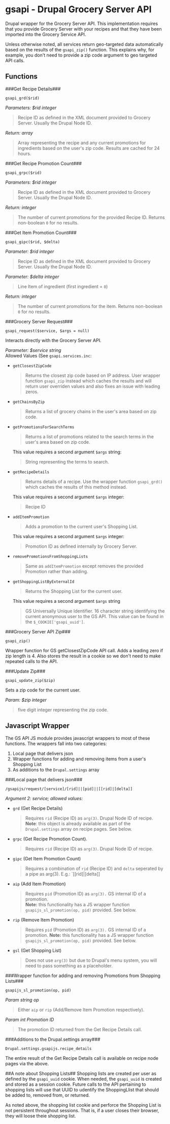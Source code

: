 gsapi - Drupal Grocery Server API
=================================

Drupal wrapper for the Grocery Server API. This implementation requires that
you provide Grocery Server with your recipes and that they have been imported
into the Grocery Service API.

Unless otherwise noted, all services return geo-targeted data automatically
based on the results of the `gsapi_zip()` function. This explains why, for
example, you don't need to provide a zip code argument to geo targeted API
calls.

Functions
---------

###Get Recipe Details###

    gsapi_grd($rid)

*Parameters: $rid integer*  
> Recipe ID as defined in the XML document provided to Grocery Server.
> Usually the Drupal Node ID.

*Return: array*  
> Array representing the recipe and any current promotions for ingredients
> based on the user's zip code. Results are cached for 24 hours.

###Get Recipe Promotion Count###

    gsapi_grpc($rid)

*Parameters: $rid integer*  
> Recipe ID as defined in the XML document provided to Grocery Server.
> Usually the Drupal Node ID.

*Return: integer*  
> The number of current promotions for the provided Recipe ID. Returns
> non-boolean `0` for no results.

###Get Item Promotion Count###

    gsapi_gipc($rid, $delta)

*Parameter: $rid integer*
> Recipe ID as defined in the XML document provided to Grocery Server.
> Usually the Drupal Node ID.

*Parameter: $delta integer*
> Line Item of ingredient (first ingredient = `0`)

*Return: integer*
> The number of current promotions for the item. Returns non-boolean `0` for no
> results.

###Grocery Server Request###

    gsapi_request($service, $args = null)

Interacts directly with the Grocery Server API.

*Parameter: $service string*  
  Allowed Values (See `gsapi.services.inc`:

* `getClosestZipCode`
  > Returns the closest zip code based on IP address. User wrapper function
  > `gsapi_zip` instead which caches the results and will return user overriden
  > values and also fixes an issue with leading zeros.

* `getChainsByZip`
  > Returns a list of grocery chains in the user's area based on zip code.

* `getPromotionsForSearchTerms`
  > Returns a list of promotions related to the search terms in the user's area
  > based on zip code.

  This value requires a second argument `$args` string:
  > String representing the terms to search.

* `getRecipeDetails`
  > Returns details of a recipe. Use the wrapper function `gsapi_grd()` which
  > caches the results of this method instead.

  This value requires a second argument `$args` integer:
  > Recipe ID

* `addItemPromotion`
  > Adds a promotion to the current user's Shopping List.

  This value requires a second argument `$args` integer:
  > Promotion ID as defined internally by Grocery Server.

* `removePromotionsFromShoppingLists`
  > Same as `addItemPromotion` except removes the provided Promotion rather
  > than adding.

* `getShoppingListByExternalId`
  > Returns the Shopping List for the current user.

  This value requires a second argument `$args` string
  > GS Universally Unique Identifier. 16 character string identifying the
  > current anonymous user to the GS API. This value can be found in the
  `$_COOKIE['gsapi_uuid']`.

###Grocery Server API Zip###

    gsapi_zip()

Wrapper function for GS getClosestZipCode API call. Adds a leading zero if
zip length is 4. Also stores the result in a cookie so we don't need to make
repeated calls to the API.

###Update Zip###

    gsapi_update_zip($zip)

Sets a zip code for the current user.

*Param: $zip integer*  
> five digit integer representing the zip code.

Javascript Wrapper
------------------

The GS API JS module provides javascript wrappers to most of these functions.
The wrappers fall into two categories:

1. Local page that delivers json
2. Wrapper functions for adding and removing items from a user's Shopping List
3. As additions to the `Drupal.settings` array

###Local page that delivers json###

    /gsapijs/request/[service]/[rid]||[pid]||[[rid]|[delta]]

*Argument 2: service; allowed values:*

* `grd` (Get Recipe Details)
  > Requires `rid` (Recipe ID) as `arg(3)`. Drupal Node ID of recipe.  
  > **Note**: this object is already available as part of the
  > `Drupal.settings` array on recipe pages. See below.

* `grpc` (Get Recipe Promotion Count).
  > Requires `rid` (Recipe ID) as `arg(3)`. Drupal Node ID of recipe.

* `gipc` (Get Item Promotion Count)
  > Requires a combination of `rid` (Recipe ID) and `delta` seperated by a
  > pipe as arg(3). E.g.: `[[rid]|[delta]]

* `aip` (Add Item Promotion)
  > Requires `pid` (Promotion ID) as `arg(3).` GS internal ID of a promotion.  
  > **Note:** this functionality has a JS wrapper function
  > `gsapijs_sl_promotion(op, pid)` provided. See below.

* `rip` (Remove Item Promotion)  
  > Requires `pid` (Promotion ID) as `arg(3).` GS internal ID of a promotion.
  > **Note:** this functionality has a JS wrapper function
  > `gsapijs_sl_promotion(op, pid)` provided. See below.

* `gsl` (Get Shopping List)  
  > Does not use `arg(3)` but due to Drupal's menu system, you will need to
  > pass something as a placeholder.

###Wrapper function for adding and removing Promotions from Shopping Lists###

    gsapijs_sl_promotion(op, pid)

*Param string op*
> Either `aip` or `rip` (Add/Remove Item Promotion respectively).

*Param int Promotion ID*
> The promotion ID returned from the Get Recipe Details call.

###Additions to the Drupal.settings array###

    Drupal.settings.gsapijs.recipe_details

The entire result of the Get Recipe Details call is available on recipe node
pages via the above.

##A note about Shopping Lists##
Shopping lists are created per user as defined by the `gsapi_uuid` cookie. When
needed, the `gsapi_uuid` is created and stored as a session cookie. Future
calls to the API pertaining to shopping lists will use that UUID to udentify
the ShoppingLlist that should be added to, removed from, or returned.

As noted above, the shopping list cookie and perforce the Shopping List is not
persistent throughout sessions. That is, if a user closes their browser, they
will loose theie shopping list.
